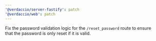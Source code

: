 ```yaml
---
'@verdaccio/server-fastify': patch
'@verdaccio/web': patch
---
```


Fix the password validation logic for the `/reset_password` route to ensure that the password is only reset if it is valid.
